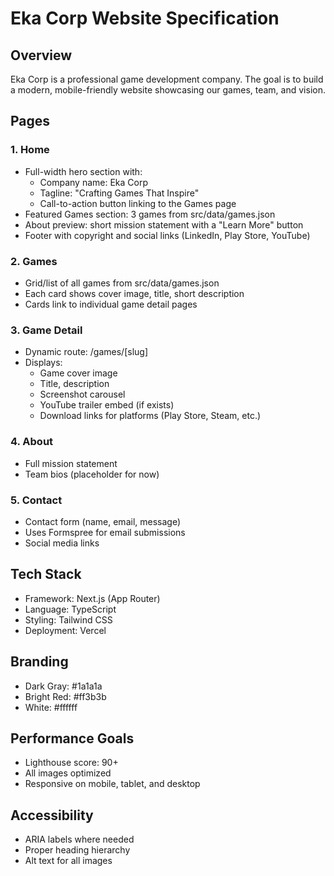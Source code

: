 # Eka Corp Website Specification

## Overview
Eka Corp is a professional game development company. The goal is to build a modern, mobile-friendly website showcasing our games, team, and vision.

## Pages

### 1. Home
- Full-width hero section with:
  - Company name: Eka Corp
  - Tagline: "Crafting Games That Inspire"
  - Call-to-action button linking to the Games page
- Featured Games section: 3 games from src/data/games.json
- About preview: short mission statement with a "Learn More" button
- Footer with copyright and social links (LinkedIn, Play Store, YouTube)

### 2. Games
- Grid/list of all games from src/data/games.json
- Each card shows cover image, title, short description
- Cards link to individual game detail pages

### 3. Game Detail
- Dynamic route: /games/[slug]
- Displays:
  - Game cover image
  - Title, description
  - Screenshot carousel
  - YouTube trailer embed (if exists)
  - Download links for platforms (Play Store, Steam, etc.)

### 4. About
- Full mission statement
- Team bios (placeholder for now)

### 5. Contact
- Contact form (name, email, message)
- Uses Formspree for email submissions
- Social media links

## Tech Stack
- Framework: Next.js (App Router)
- Language: TypeScript
- Styling: Tailwind CSS
- Deployment: Vercel

## Branding
- Dark Gray: #1a1a1a
- Bright Red: #ff3b3b
- White: #ffffff

## Performance Goals
- Lighthouse score: 90+
- All images optimized
- Responsive on mobile, tablet, and desktop

## Accessibility
- ARIA labels where needed
- Proper heading hierarchy
- Alt text for all images